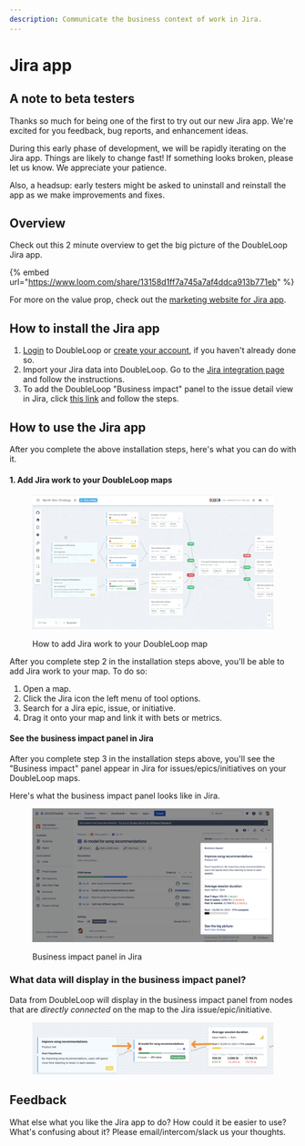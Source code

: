 ```yaml
---
description: Communicate the business context of work in Jira.
---
```


# Jira app

## A note to beta testers

Thanks so much for being one of the first to try out our new Jira app. We're excited for you feedback, bug reports, and enhancement ideas.

During this early phase of development, we will be rapidly iterating on the Jira app. Things are likely to change fast! If something looks broken, please let us know. We appreciate your patience.

Also, a headsup: early testers might be asked to uninstall and reinstall the app as we make improvements and fixes.

## Overview

Check out this 2 minute overview to get the big picture of the DoubleLoop Jira app.

{% embed url="https://www.loom.com/share/13158d1ff7a745a7af4ddca913b771eb" %}

For more on the value prop, check out the [marketing website for Jira app](https://doubleloop.app/jira-app).

## How to install the Jira app

1. [Login](https://app.doubleloop.app/sign\_in) to DoubleLoop or [create your account](https://app.doubleloop.app/sign\_up), if you haven't already done so.
2. Import your Jira data into DoubleLoop. Go to the [Jira integration page](https://app.doubleloop.app/settings/integrations/jira) and follow the instructions.
3. To add the DoubleLoop "Business impact" panel to the issue detail view in Jira, click [this link](https://developer.atlassian.com/console/install/4aa0ef74-fe87-409d-a37d-41f00113c7ba?signature=4496079fec67565eb39c9a2f4d31165eb3db79f06b33489f3e06f12ebf02a84568d3aea68971b2963bbf9cf40ef8e7ff8de169b52efb5f9e1f72713d5d689f93\&product=jira) and follow the steps.

## How to use the Jira app

After you complete the above installation steps, here's what you can do with it.

#### 1. Add Jira work to your DoubleLoop maps

<figure><img src="../.gitbook/assets/CleanShot 2023-04-24 at 13.08.24.gif" alt=""><figcaption><p>How to add Jira work to your DoubleLoop map</p></figcaption></figure>

After you complete step 2 in the installation steps above, you'll be able to add Jira work to your map. To do so:

1. Open a map.
2. Click the Jira icon the left menu of tool options.
3. Search for a Jira epic, issue, or initiative.
4. Drag it onto your map and link it with bets or metrics.&#x20;

#### See the business impact panel in Jira

After you complete step 3 in the installation steps above, you'll see the "Business impact" panel appear in Jira for issues/epics/initiatives on your DoubleLoop maps.

Here's what the business impact panel looks like in Jira.

<figure><img src="../.gitbook/assets/CleanShot 2023-04-24 at 13.15.44@2x.png" alt=""><figcaption><p>Business impact panel in Jira</p></figcaption></figure>

### What data will display in the business impact panel?

Data from DoubleLoop will display in the business impact panel from nodes that are _directly connected_ on the map to the Jira issue/epic/initiative.

<figure><img src="../.gitbook/assets/CleanShot 2023-04-24 at 13.19.48@2x.png" alt=""><figcaption></figcaption></figure>

## Feedback

What else what you like the Jira app to do? How could it be easier to use? What's confusing about it? Please email/intercom/slack us your thoughts.

